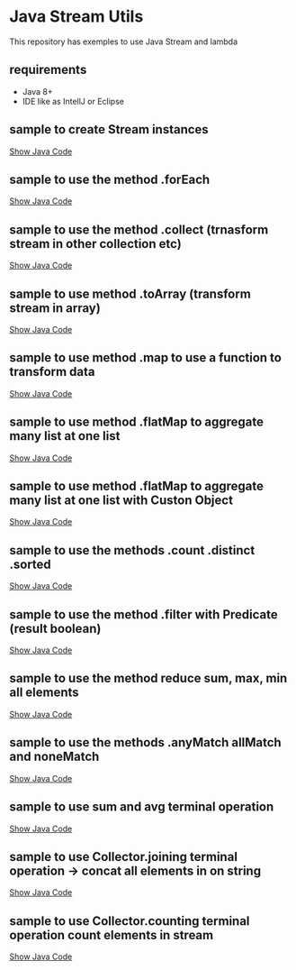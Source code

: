 # Java Stream Utils

This repository has exemples to use Java Stream and lambda

## requirements
 - Java 8+
 - IDE like as IntellJ or Eclipse

## sample to create Stream instances

[Show Java Code](operations/CreateInstanceOfStream.java)

## sample to use the method .forEach

[Show Java Code](operations/StreamForEachExemple.java)

## sample to use the method .collect (trnasform stream in other collection etc)

[Show Java Code](operations/StreamCollectSample.java)

## sample to use method .toArray (transform stream in array)

[Show Java Code](operations/StreamToArraySample.java)

## sample to use method .map to use a function to transform data

[Show Java Code](operations/StreamMapSample.java)

## sample to use method .flatMap to aggregate many list at one list

[Show Java Code](operations/StreamFlatMapSample.java)

## sample to use method .flatMap to aggregate many list at one list with Custon Object

[Show Java Code](operations/StreamFlatMapCustonObjectSample.java)

## sample to use the methods .count .distinct .sorted

[Show Java Code](operations/StreamDistinctCountSortSample.java)

## sample to use the method .filter with Predicate (result boolean)

[Show Java Code](operations/StreamFilterSample.java)

## sample to use the method reduce sum, max, min all elements

[Show Java Code](operations/StreamReduceSample.java)

## sample to use the methods .anyMatch allMatch and noneMatch

[Show Java Code](operations/StreamMatchSample.java)

## sample to use sum and avg terminal operation

[Show Java Code](terminal/StreamSumAvgSample.java)

## sample to use Collector.joining terminal operation -> concat all elements in on string

[Show Java Code](terminal/StreamJoiningSample.java)

## sample to use Collector.counting terminal operation count elements in stream

[Show Java Code](terminal/StremaCountSample.java)
